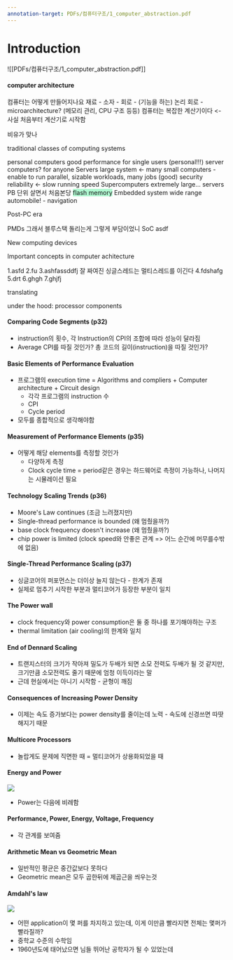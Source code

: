 ```yaml
---
annotation-target: PDFs/컴퓨터구조/1_computer_abstraction.pdf
---
```

# Introduction

![[PDFs/컴퓨터구조/1_computer_abstraction.pdf]]
#### computer architecture

컴퓨터는 어떻게 만들어지나요
재료 - 소자 - 회로 - (기능을 하는) 논리 회로 - microarchitecture? (메모리 관리, CPU 구조 등등)
컴퓨터는 복잡한 계산기이다 <- 사실 처음부터 계산기로 시작함

비유가 맞나

traditional classes of computing systems

personal computers
good performance for single users (personal!!!)
	server computers? for anyone
Servers
	 large system <- many small computers - enable to run parallel, sizable workloads, many jobs (good)
	 security
	 reliability <- slow running speed
Supercomputers
	extremely large... servers
	PB 단위 살면서 처음본당
	<span style="background:#affad1">flash memory</span>
Embedded system
	wide range
	automobile! - navigation

Post-PC era

PMDs
	그래서 블루스택 돌리는게 그렇게 부담이었니
SoC
	asdf

New computing devices

Important concepts in computer achitecture

1.asfd
2.fu
3.ashfassddfj
	잘 짜여진 싱글스레드는 멀티스레드를 이긴다
4.fdshafg
5.drt
6.ghgh
7.ghjfj

translating 

under the hood: processor components

#### Comparing Code Segments (p32)

- instruction의 횟수, 각 Instruction의 CPI의 조합에 따라 성능이 달라짐
- Average CPI를 따질 것인가? 총 코드의 길이(instruction)을 따질 것인가?
#### Basic Elements of Performance Evaluation
- 프로그램의 execution time = Algorithms and compliers + Computer architecture + Circuit design
	- 각각 프로그램의 instruction 수
	- CPI
	- Cycle period
- 모두를 종합적으로 생각해야함
#### Measurement of Performance Elements (p35)
- 어떻게 해당 elements를 측정할 것인가
	- 다양하게 측정
	- Clock cycle time = period같은 경우는 하드웨어로 측정이 가능하나, 나머지는 시뮬레이션 필요
#### Technology Scaling Trends (p36)
- Moore's Law continues (조금 느려졌지만)
- Single-thread performance is bounded (왜 멈췄을까?)
- base clock frequency doesn't increase (왜 멈췄을까?)
- chip power is limited (clock speed와 안좋은 관계 => 어느 순간에 머무를수밖에 없음)
#### Single-Thread Performance Scaling (p37)
- 싱글코어의 퍼포먼스는 더이상 늘지 않는다 - 한계가 존재
- 실제로 멈추기 시작한 부분과 멀티코어가 등장한 부분이 일치
#### The Power wall
- clock frequency와 power consumption은 둘 중 하나를 포기해야하는 구조
- thermal limitation (air cooling)의 한계와 일치
#### End of Dennard Scaling
- 트랜지스터의 크기가 작아져 밀도가 두배가 되면 소모 전력도 두배가 될 것 같지만, 크기만큼 소모전력도 줄기 때문에 엄청 이득이라는 말
- 근데 현실에서는 아니기 시작함 - 균형이 깨짐
#### Consequences of Increasing Power Density
- 이제는 속도 증가보다는 power density를 줄이는데 노력 - 속도에 신경쓰면 따땃해지기 때문
#### Multicore Processors
- 놀랍게도 문제에 직면한 때 = 멀티코어가 상용화되었을 때
#### Energy and Power

![](https://i.imgur.com/CFZ4ZtT.png)

- Power는 다음에 비례함
#### Performance, Power, Energy, Voltage, Frequency
- 각 관계를 보여줌
#### Arithmetic Mean vs Geometric Mean
- 일반적인 평균은 중간값보다 못하다
- Geometric mean은 모두 곱한뒤에 제곱근을 씌우는것
#### Amdahl's law

![](https://i.imgur.com/kRXHjnU.png)

- 어떤 application이 몇 퍼를 차지하고 있는데, 이게 이만큼 빨라지면 전체는 몇퍼가 빨라질까?
- 중학교 수준의 수학임
- 1960년도에 태어났으면 님들 뛰어난 공학자가 될 수 있었는데

